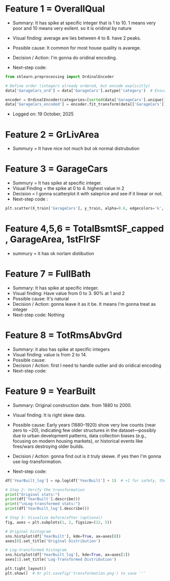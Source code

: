# Feature 1 = OverallQual
- Summary: It has spike at specific integer that is 1 to 10. 1 means very poor and 10 means very exilent. so it is oridinal by nature
- Visual finding: average are lies between 4 to 8. have 2 peaks.
- Possible cause: It common for most house quality is avarege.
- Decision / Action: I'm gonna do oridinal encoding.

- Next-step code: 

```python 
from sklearn.preprocessing import OrdinalEncoder

# Define order (integers already ordered, but encode explicitly)
data['GarageCars_ord'] = data['GarageCars'].astype('category')  # Ensures order

encoder = OrdinalEncoder(categories=[sorted(data['GarageCars'].unique())])  # Enforce order
data['GarageCars_encoded'] = encoder.fit_transform(data[['GarageCars']])
```

- Logged on: 19 October, 2025

# Feature 2 = GrLivArea
- Summury = It have nice not much but ok normal distrubution

# Feature 3 = GarageCars
- Summury = It has spike at specific integer. 
- Visual Finding = the spike at 0 to 4. highest value in 2
- Decision = I gonna scatterplot it with saleprice and see if it linear or not. 
- Next-step code : 
```python 
plt.scatter(X_train['GarageCars'], y_train, alpha=0.6, edgecolors='k', linewidth=0.5)
 ```

# Feature 4,5,6 = TotalBsmtSF_capped , GarageArea,  1stFlrSF
- summury = it has ok norlam distibution

# Feature 7 = FullBath
- Summary: It has spike at specific integer.
- Visual finding: Have value from 0 to 3. 90% at 1 and 2
- Possible cause: It's natural
- Decision / Action: gonna leave it as it be. It means I'm gonna treat as integer
- Next-step code: Nothing

# Feature 8 = TotRmsAbvGrd
- Summary: it also has spike at specific integers
- Visual finding: value is from 2 to 14.
- Possible cause: 
- Decision / Action: first I need to handle outlier and do oridical encoding 
- Next-step code: 

# Feature 9 = YearBuilt
- Summary: Original construction date. from 1880 to 2000.
- Visual finding: It is right skew data.
- Possible cause: Early years (1880–1920) show very low counts (near zero to ~20), indicating few older structures in the dataset—possibly due to urban development patterns, data collection biases (e.g., focusing on modern housing markets), or historical events like fires/wars destroying older builds.
- Decision / Action: gonna find out is it truly skewe. if yes then I'm gonna use log-transformation. 

- Next-step code:
```python 
df['YearBuilt_log'] = np.log(df['YearBuilt'] + 1)  # +1 for safety, though not needed

# Step 2: Verify the transformation
print("Original stats:")
print(df['YearBuilt'].describe())
print("\nLog-transformed stats:")
print(df['YearBuilt_log'].describe())

# Step 3: Visualize before/after (optional)
fig, axes = plt.subplots(1, 2, figsize=(12, 5))

# Original histogram
sns.histplot(df['YearBuilt'], kde=True, ax=axes[0])
axes[0].set_title('Original Distribution')

# Log-transformed histogram
sns.histplot(df['YearBuilt_log'], kde=True, ax=axes[1])
axes[1].set_title('Log-Transformed Distribution')

plt.tight_layout()
plt.show()  # Or plt.savefig('transformation.png') to save '''
```